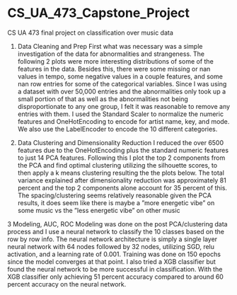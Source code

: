 # CS_UA_473_Capstone_Project
CS UA 473 final project on classification over music data

1. Data Cleaning and Prep
First what was necessary was a simple investigation of the data for
abnormalities and strangeness. The following 2 plots were more interesting
distributions of some of the features in the data. Besides this, there were some
missing or nan values in tempo, some negative values in a couple features, and
some nan row entries for some of the categorical variables. Since I was using a
dataset with over 50,000 entries and the abnormalities only took up a small
portion of that as well as the abnormalities not being disproportionate to any
one group, I felt it was reasonable to remove any entries with them. I used the
Standard Scaler to normalize the numeric features and OneHotEncoding to
encode for artist name, key, and mode. We also use the LabelEncoder to
encode the 10 different categories.

2. Data Clustering and Dimensionality
Reduction
I reduced the over 6500 features due to the OneHotEncoding plus the
standard numeric features to just 14 PCA features. Following this I plot the
top 2 components from the PCA and find optimal clustering utilizing the
silhouette scores, to then apply a k means clustering resulting the the plots
below. The total variance explained after dimensionality reduction was
approximately 81 percent and the top 2 components alone account for 35
percent of this. The spacing/clustering seems relatively reasonable given the
PCA results, it does seem like there is maybe a ”more energetic vibe” on some
music vs the ”less energetic vibe” on other music

3 Modeling, AUC, ROC
Modeling was done on the post PCA/clustering data process and I use a
neural network to classify the 10 classes based on the row by row info. The
neural network architecture is simply a single layer neural network with 64
nodes followed by 32 nodes, utilizing SGD, relu activation, and a learning rate
of 0.001. Training was done on 150 epochs since the model converges at that
point. I also tried a XGB classifier but found the neural network to be more
successful in classification. With the XGB classifier only achieving 51 percent
accuracy compared to around 60 percent accuracy on the neural network.
